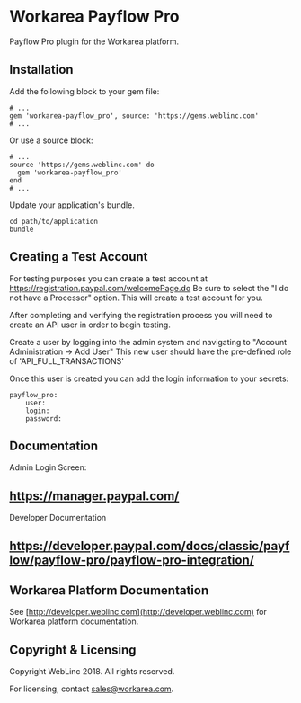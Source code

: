 Workarea Payflow Pro
================================================================================

Payflow Pro plugin for the Workarea platform.

Installation
--------------------------------------------------------------------------------

Add the following block to your gem file:

    # ...
    gem 'workarea-payflow_pro', source: 'https://gems.weblinc.com'
    # ...

Or use a source block:

    # ...
    source 'https://gems.weblinc.com' do
      gem 'workarea-payflow_pro'
    end
    # ...

Update your application's bundle.

    cd path/to/application
    bundle

Creating a Test Account
--------------------------------------------------------------------------------

For testing purposes you can create a test account at https://registration.paypal.com/welcomePage.do
Be sure to select the "I do not have a Processor" option. This will create a test account for you.

After completing and verifying the registration process you will need to create an API user in order to begin testing.

Create a user by logging into the admin system and navigating to "Account Administration -> Add User"
This new user should have the pre-defined role of 'API_FULL_TRANSACTIONS'

Once this user is created you can add the login information to your secrets:

    payflow_pro:
        user:
        login:
        password:


Documentation
--------------------------------------------------------------------------------

Admin Login Screen:
## https://manager.paypal.com/

Developer Documentation
## https://developer.paypal.com/docs/classic/payflow/payflow-pro/payflow-pro-integration/


Workarea Platform Documentation
--------------------------------------------------------------------------------

See [http://developer.weblinc.com](http://developer.weblinc.com) for Workarea platform documentation.

Copyright & Licensing
--------------------------------------------------------------------------------

Copyright WebLinc 2018. All rights reserved.

For licensing, contact sales@workarea.com.

